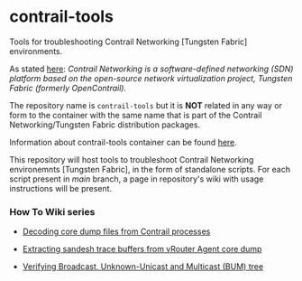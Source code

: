 # contrail-tools
Tools for troubleshooting Contrail Networking [Tungsten Fabric] environments.

As stated [here](https://www.juniper.net/documentation/en_US/cloud-software-trial/topics/concept/contrail-overview.html):
*Contrail Networking is a software-defined networking (SDN) platform based on the open-source network virtualization project, Tungsten Fabric (formerly OpenContrail).*

The repository name is ```contrail-tools``` but it is **NOT** related in any way or form to the container with the same name that is part of the Contrail Networking/Tungsten Fabric distribution packages. 

Information about contrail-tools container can be found [here](https://docs.tungsten.io/en/latest/tungsten-fabric-monitoring-and-troubleshooting-guide/contrail-tools.html). 

This repository will host tools to troubleshoot Contrail Networking environemnts [Tungsten Fabric], in the form of standalone scripts.
For each script present in *main* branch, a page in repository's wiki with usage instructions will be present.



### How To Wiki series

* [Decoding core dump files from Contrail processes](https://github.com/carlosleocadio/contrail-tools/wiki/How-To:-Decoding-core-dump-files-from-Contrail-processes)

* [Extracting sandesh trace buffers from vRouter Agent core dump](https://github.com/carlosleocadio/contrail-tools/wiki/How-To:-Extracting-sandesh-trace-buffers-from-vRouter-Agent-core-dump)


* [Verifying Broadcast, Unknown-Unicast and Multicast (BUM) tree](https://github.com/carlosleocadio/contrail-tools/wiki/bum-tree-checker.py-Usage-Information)
